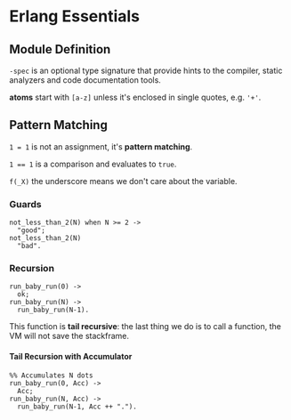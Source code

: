 # Erlang Essentials

## Module Definition

`-spec` is an optional type signature that provide hints to the compiler, static analyzers and code documentation tools.

**atoms** start with `[a-z]` unless it's enclosed in single quotes, e.g. `'+'`.

## Pattern Matching

`1 = 1` is not an assignment, it's **pattern matching**.

`1 == 1` is a comparison and evaluates to `true`.

`f(_X)` the underscore means we don't care about the variable.

### Guards

    not_less_than_2(N) when N >= 2 ->
      "good";
    not_less_than_2(N)
      "bad".

### Recursion

    run_baby_run(0) ->
      ok;
    run_baby_run(N) ->
      run_baby_run(N-1).

This function is **tail recursive**: the last thing we do is to call a function, the VM will  not save the stackframe.

#### Tail Recursion with Accumulator

    %% Accumulates N dots
    run_baby_run(0, Acc) ->
      Acc;
    run_baby_run(N, Acc) ->
      run_baby_run(N-1, Acc ++ ".").
